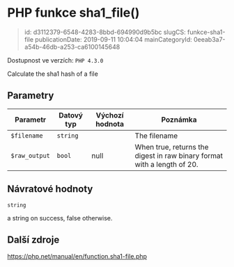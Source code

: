 PHP funkce sha1_file()
================================

> id: d3112379-6548-4283-8bbd-694990d9b5bc
> slugCS: funkce-sha1-file
> publicationDate: 2019-09-11 10:04:04
> mainCategoryId: 0eeab3a7-a54b-46db-a253-ca6100145648

Dostupnost ve verzích: `PHP 4.3.0`

Calculate the sha1 hash of a file


Parametry
--------------

| Parametr | Datový typ | Výchozí hodnota | Poznámka |
|-----|-----|-----|-----|
| `$filename` | `string` |  | The filename |
| `$raw_output` | `bool` | null | When true, returns the digest in raw binary format with a length of 20. |


Návratové hodnoty
----------------

`string`

a string on success, false otherwise.

Další zdroje
------------

https://php.net/manual/en/function.sha1-file.php
